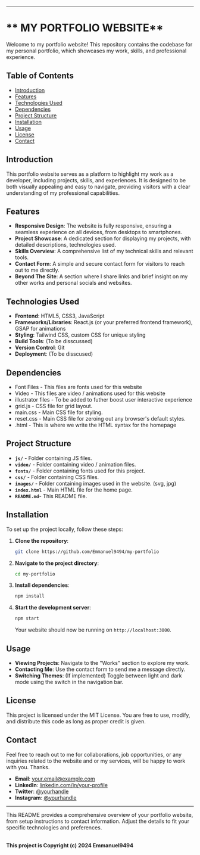 
---

# ** MY PORTFOLIO WEBSITE**

Welcome to my portfolio website! This repository contains the codebase for my personal portfolio, which showcases my work, skills, and professional experience.

## **Table of Contents**
- [Introduction](#introduction)
- [Features](#features)
- [Technologies Used](#technologies-used)
- [Dependencies](#dependencies)
- [Project Structure](#project-structure)
- [Installation](#installation)
- [Usage](#usage)
- [License](#license)
- [Contact](#contact)

## **Introduction**
This portfolio website serves as a platform to highlight my work as a developer, including projects, skills, and experiences. It is designed to be both visually appealing and easy to navigate, providing visitors with a clear understanding of my professional capabilities.

## **Features**
- **Responsive Design**: The website is fully responsive, ensuring a seamless experience on all devices, from desktops to smartphones.
- **Project Showcase**: A dedicated section for displaying my projects, with detailed descriptions, technologies used.
- **Skills Overview**: A comprehensive list of my technical skills and relevant tools.
- **Contact Form**: A simple and secure contact form for visitors to reach out to me directly.
- **Beyond The Site**: A section where I share links and brief insight on my other works and personal socials and websites.
## **Technologies Used**
- **Frontend**: HTML5, CSS3, JavaScript
- **Frameworks/Libraries**: React.js (or your preferred frontend framework), GSAP for animations
- **Styling**: Tailwind CSS, custom CSS for unique styling
- **Build Tools**: (To be disscussed)
- **Version Control**: Git
- **Deployment**: (To be disscused)

## Dependencies

- <a>Font Files</a> - This files are fonts used for this website 
- <a>Video</a> - This files are video / animations used for this website 
- <a>illustrator files</a> - To be added to futher boost user interactive experience 
- <a>grid.js</a> - CSS file for grid layout.
- <a>main.css</a> - Main CSS file for styling.
- <a>reset.css</a> - Main CSS file for zeroing out any browser's default styles.
- <a>.html</a> - This is where we write the HTML syntax for the homepage

## Project Structure

- <b>`js/`</b> - Folder containing JS files.
- <b>`video/`</b> - Folder containing video / animation files.
- <b>`fonts/`</b> - Folder containing fonts used for this project.
- <b>`css/`</b> - Folder containing CSS files.
- <b>`images/`</b> - Folder containing images used in the website. (svg, jpg)
- <b>`index.html`</b> - Main HTML file for the home page.
- <b>`README.md`</b>- This README file.


## **Installation**
To set up the project locally, follow these steps:

1. **Clone the repository**:
   ```bash
   git clone https://github.com/Emmanuel9494/my-portfolio
   ```
2. **Navigate to the project directory**:
   ```bash
   cd my-portfolio
   ```
3. **Install dependencies**:
   ```bash
   npm install
   ```
4. **Start the development server**:
   ```bash
   npm start
   ```
   Your website should now be running on `http://localhost:3000`.

## **Usage**
- **Viewing Projects**: Navigate to the "Works" section to explore my work.
- **Contacting Me**: Use the contact form to send me a message directly.
- **Switching Themes**: (If implemented) Toggle between light and dark mode using the switch in the navigation bar.

## **License**
This project is licensed under the MIT License. You are free to use, modify, and distribute this code as long as proper credit is given.

## **Contact**
Feel free to reach out to me for collaborations, job opportunities, or any inquiries related to the website and or my services, will be happy to work with you. Thanks.

- **Email**: [your.email@example.com](mailto:your.email@example.com)
- **LinkedIn**: [linkedin.com/in/your-profile](https://linkedin.com/in/your-profile)
- **Twitter**: [@yourhandle](https://twitter.com/yourhandle)
- **Instagram**: [@yourhandle](https://twitter.com/yourhandle)

---

This README provides a comprehensive overview of your portfolio website, from setup instructions to contact information. Adjust the details to fit your specific technologies and preferences.

<br>
<b>This project is Copyright (c) 2024 Emmanuel9494</b>

